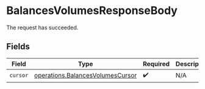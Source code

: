 # BalancesVolumesResponseBody

The request has succeeded.


## Fields

| Field                                                                                | Type                                                                                 | Required                                                                             | Description                                                                          |
| ------------------------------------------------------------------------------------ | ------------------------------------------------------------------------------------ | ------------------------------------------------------------------------------------ | ------------------------------------------------------------------------------------ |
| `cursor`                                                                             | [operations.BalancesVolumesCursor](../../models/operations/balancesvolumescursor.md) | :heavy_check_mark:                                                                   | N/A                                                                                  |